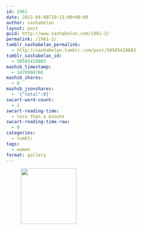 ```yaml
---
id: 1961
date: 2013-04-08T19:15:00+00:00
author: sashabelan
layout: post
guid: http://www.sashabelan.com/1961-2/
permalink: /1961-2/
tumblr_sashabelan_permalink:
  - http://sashabelan.tumblr.com/post/50585410803
tumblr_sashabelan_id:
  - 50585410803
mashsb_timestamp:
  - 1470994766
mashsb_shares:
  - 0
mashsb_jsonshares:
  - '{"total":0}'
swcart-word-count:
  - 1
swcart-reading-time:
  - less then a minute
swcart-reading-time-raw:
  - 0
categories:
  - tumblr
tags:
  - women
format: gallery
---
```

<div id='gallery-293' class='gallery galleryid-1961 gallery-columns-3 gallery-size-thumbnail'>
  <figure class='gallery-item'> 
  
  <div class='gallery-icon portrait'>
    <a href='http://www.sashabelan.ru/1961-2/attachment/1962/'><img width="150" height="150" src="http://www.sashabelan.ru/wp-content/uploads/2013/04/tumblr_mmwi6ehwOi1qarj97o1_500-150x150.jpg" class="attachment-thumbnail size-thumbnail" alt="" /></a>
  </div></figure>
</div>